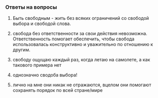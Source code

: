 ### Ответы на вопросы 

1) Быть свободным - жить без всяких ограничений со свободой выбора и свободой слова.

2) свобода без ответственности за свои действия невозможна. Ответственность помогает обеспечить, чтобы свобода использовалась конструктивно и уважительно по отношению к другим.

3) свободу ощущаю каждый раз, когда летаю на самолете, а как такового примера нет

4) однозначно сводоба выбора!

5) лично на мне они никак не отражаются, вцелом они помогают сохранять порядок по всей стране/мире
